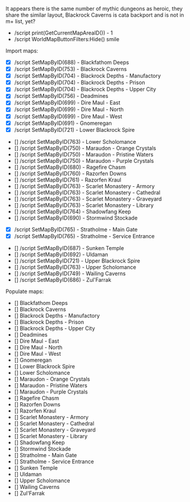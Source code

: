 It appears there is the same number of mythic dungeons as heroic, they share the similar layout, Blackrock Caverns is cata backport and is not in m+ list, yet?

- /script print(GetCurrentMapAreaID()) - 1
- /script WorldMapButtonFilters:Hide() smile

Import maps:
- [x] /script SetMapByID(688) - Blackfathom Deeps
- [x] /script SetMapByID(753) - Blackrock Caverns
- [x] /script SetMapByID(704) - Blackrock Depths - Manufactory
- [x] /script SetMapByID(704) - Blackrock Depths - Prison
- [x] /script SetMapByID(704) - Blackrock Depths - Upper City
- [x] /script SetMapByID(756) - Deadmines
- [x] /script SetMapByID(699) - Dire Maul - East
- [x] /script SetMapByID(699) - Dire Maul - North
- [x] /script SetMapByID(699) - Dire Maul - West
- [x] /script SetMapByID(691) - Gnomeregan
- [x] /script SetMapByID(721) - Lower Blackrock Spire
- [] /script SetMapByID(763) - Lower Scholomance
- [] /script SetMapByID(750) - Maraudon - Orange Crystals
- [] /script SetMapByID(750) - Maraudon - Pristine Waters
- [] /script SetMapByID(750) - Maraudon - Purple Crystals
- [] /script SetMapByID(680) - Ragefire Chasm
- [] /script SetMapByID(760) - Razorfen Downs
- [] /script SetMapByID(761) - Razorfen Kraul
- [] /script SetMapByID(763) - Scarlet Monastery - Armory
- [] /script SetMapByID(763) - Scarlet Monastery - Cathedral
- [] /script SetMapByID(763) - Scarlet Monastery - Graveyard
- [] /script SetMapByID(763) - Scarlet Monastery - Library
- [] /script SetMapByID(764) - Shadowfang Keep
- [] /script SetMapByID(690) - Stormwind Stockade
- [x] /script SetMapByID(765) - Stratholme - Main Gate
- [x] /script SetMapByID(765) - Stratholme - Service Entrance
- [] /script SetMapByID(687) - Sunken Temple
- [] /script SetMapByID(692) - Uldaman
- [] /script SetMapByID(721) - Upper Blackrock Spire
- [] /script SetMapByID(763) - Upper Scholomance
- [] /script SetMapByID(749) - Wailing Caverns
- [] /script SetMapByID(686) - Zul'Farrak

Populate maps:
- [] Blackfathom Deeps
- [] Blackrock Caverns
- [] Blackrock Depths - Manufactory
- [] Blackrock Depths - Prison
- [] Blackrock Depths - Upper City
- [] Deadmines
- [] Dire Maul - East
- [] Dire Maul - North
- [] Dire Maul - West
- [] Gnomeregan
- [] Lower Blackrock Spire
- [] Lower Scholomance
- [] Maraudon - Orange Crystals
- [] Maraudon - Pristine Waters
- [] Maraudon - Purple Crystals
- [] Ragefire Chasm
- [] Razorfen Downs
- [] Razorfen Kraul
- [] Scarlet Monastery - Armory
- [] Scarlet Monastery - Cathedral
- [] Scarlet Monastery - Graveyard
- [] Scarlet Monastery - Library
- [] Shadowfang Keep
- [] Stormwind Stockade
- [] Stratholme - Main Gate
- [] Stratholme - Service Entrance
- [] Sunken Temple
- [] Uldaman
- [] Upper Scholomance
- [] Wailing Caverns
- [] Zul'Farrak